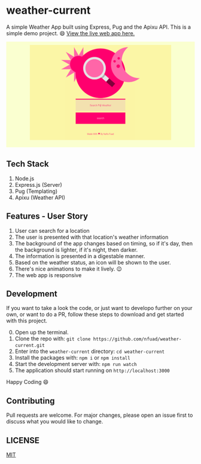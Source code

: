 # weather-current

A simple Weather App built using Express, Pug and the Apixu API.
This is a simple demo project. :smile:
[View the live web app here.](https://weather-current.herokuapp.com)

[![Weather App Running in The Browser](./public/img/demo.png)](https://weather-current.herokuapp.com)

## Tech Stack

1. Node.js
2. Express.js (Server)
3. Pug (Templating)
4. Apixu (Weather API)

## Features - User Story

1. User can search for a location
2. The user is presented with that location's weather information
3. The background of the app changes based on timing, so if it's day, then the background is lighter, if it's night, then darker.
4. The information is presented in a digestable manner.
5. Based on the weather status, an icon will be shown to the user.
6. There's nice animations to make it lively. :wink:
7. The web app is responsive

## Development

If you want to take a look the code, or just want to developo further on your own, or want to do a PR, follow these steps to download and get started with this project.

0. Open up the terminal.
1. Clone the repo with: `git clone https://github.com/nfuad/weather-current.git`
1. Enter into the `weather-current` directory: `cd weather-current`
1. Install the packages with: `npm i` or `npm install`
1. Start the development server with: `npm run watch`
1. The application should start running on `http://localhost:3000`

Happy Coding :smile:

## Contributing

Pull requests are welcome. For major changes, please open an issue first to discuss what you would like to change.

## LICENSE

[MIT](./LICENSE)
